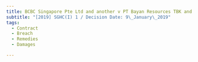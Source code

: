 ```yaml
---
title: BCBC Singapore Pte Ltd and another v PT Bayan Resources TBK and another
subtitle: "[2019] SGHC(I) 1 / Decision Date: 9\_January\_2019"
tags:
  - Contract
  - Breach
  - Remedies
  - Damages

---
```

